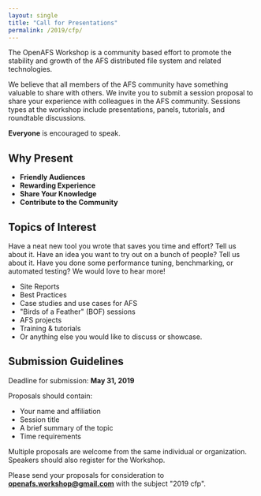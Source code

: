 ```yaml
---
layout: single
title: "Call for Presentations"
permalink: /2019/cfp/
---
```


The OpenAFS Workshop is a community based effort
to promote the stability and growth of the AFS
distributed file system and related technologies.

We believe that all members of the AFS community
have something valuable to share with others.
We invite you to submit a session proposal to
share your experience with colleagues in the AFS
community.  Sessions types at the workshop include
presentations, panels, tutorials, and roundtable
discussions.

**Everyone** is encouraged to speak.

## Why Present

* **Friendly Audiences**
* **Rewarding Experience**
* **Share Your Knowledge**
* **Contribute to the Community**


## Topics of Interest

Have a neat new tool you wrote that saves you time
and effort? Tell us about it. Have an idea you
want to try out on a bunch of people? Tell us
about it.  Have you done some performance tuning,
benchmarking, or automated testing?  We would love
to hear more!

* Site Reports
* Best Practices
* Case studies and use cases for AFS
* "Birds of a Feather" (BOF) sessions
* AFS projects
* Training & tutorials
* Or anything else you would like to discuss or showcase.

## Submission Guidelines

Deadline for submission: **May 31, 2019**

Proposals should contain:

* Your name and affiliation
* Session title
* A brief summary of the topic
* Time requirements

Multiple proposals are welcome from the same individual or
organization.  Speakers should also register for the Workshop.

Please send your proposals for consideration to
**[openafs.workshop@gmail.com](mailto:openafs.workshop@gmail.com?subject=2019%20cfp)**
with the subject "2019 cfp".

